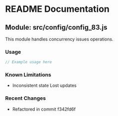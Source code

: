 # README Documentation

## Module: src/config/config_83.js

This module handles concurrency issues operations.

### Usage

```javascript
// Example usage here
```

### Known Limitations

- Inconsistent state Lost updates

### Recent Changes

- Refactored in commit f342fd6f
